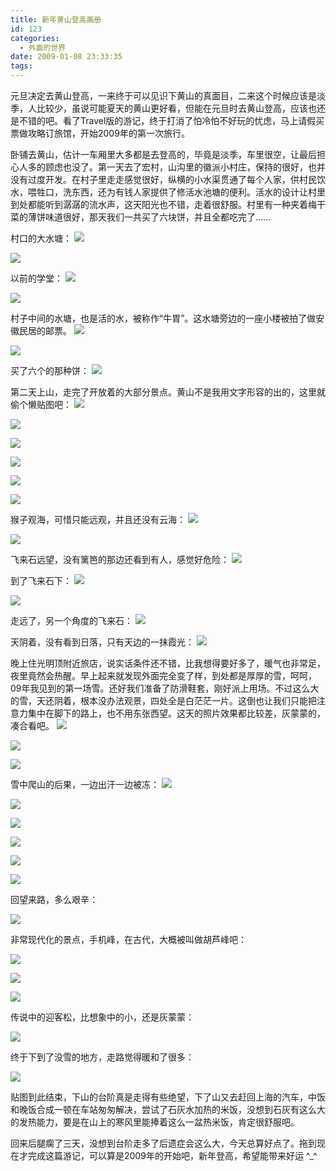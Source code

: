 ```yaml
---
title: 新年黄山登高画册
id: 123
categories:
  - 外面的世界
date: 2009-01-08 23:33:35
tags:
---
```


元旦决定去黄山登高，一来终于可以见识下黄山的真面目，二来这个时候应该是淡季，人比较少，虽说可能夏天的黄山更好看，但能在元旦时去黄山登高，应该也还是不错的吧。看了Travel版的游记，终于打消了怕冷怕不好玩的忧虑，马上请假买票做攻略订旅馆，开始2009年的第一次旅行。

卧铺去黄山，估计一车厢里大多都是去登高的，毕竟是淡季，车里很空，让最后担心人多的顾虑也没了。第一天去了宏村，山沟里的徽派小村庄，保持的很好，也并没有过度开发。在村子里走走感觉很好，纵横的小水渠贯通了每个人家，供村民饮水，喂牲口，洗东西，还为有钱人家提供了修活水池塘的便利。活水的设计让村里到处都能听到潺潺的流水声，这天阳光也不错，走着很舒服。村里有一种夹着梅干菜的薄饼味道很好，那天我们一共买了六块饼，并且全都吃完了……

村口的大水塘：
[![](http://lithilda.files.wordpress.com/2009/01/31b7a0af31772465e1fd4f899f1dce27.jpg?w=300)](http://lithilda.files.wordpress.com/2009/01/31b7a0af31772465e1fd4f899f1dce27.jpg?w=300)

[![](http://lithilda.files.wordpress.com/2009/01/d56bb7749764cecf48617477c5f57011.jpg?w=300)](http://lithilda.files.wordpress.com/2009/01/d56bb7749764cecf48617477c5f57011.jpg?w=300)

以前的学堂：
[![](http://lithilda.files.wordpress.com/2009/01/5d13840ea951273c99716c2cf3b4367e.jpg?w=300)](http://lithilda.files.wordpress.com/2009/01/5d13840ea951273c99716c2cf3b4367e.jpg?w=300)

[![](http://lithilda.files.wordpress.com/2009/01/4b492e1a3b8cdeecb4eb6647af24db3d.jpg?w=300)](http://lithilda.files.wordpress.com/2009/01/4b492e1a3b8cdeecb4eb6647af24db3d.jpg?w=300)

村子中间的水塘，也是活的水，被称作“牛胃”。这水塘旁边的一座小楼被拍了做安徽民居的邮票。
[![](http://lithilda.files.wordpress.com/2009/01/5bd9fbe6e74d679da5b13d9d2b14e2b7.jpg?w=300)](http://lithilda.files.wordpress.com/2009/01/5bd9fbe6e74d679da5b13d9d2b14e2b7.jpg?w=300)

[![](http://lithilda.files.wordpress.com/2009/01/bb327caa781c2e46f68553d60da966b3.jpg?w=300)](http://lithilda.files.wordpress.com/2009/01/bb327caa781c2e46f68553d60da966b3.jpg?w=300)

买了六个的那种饼：
[![](http://lithilda.files.wordpress.com/2009/01/8134be5406b19777f6fc5390fed15950.jpg?w=300)](http://lithilda.files.wordpress.com/2009/01/8134be5406b19777f6fc5390fed15950.jpg?w=300)

第二天上山，走完了开放着的大部分景点。黄山不是我用文字形容的出的，这里就偷个懒贴图吧：
[![](http://lithilda.files.wordpress.com/2009/01/d259673c95010b1c140264f1240f8c11.jpg?w=300)](http://lithilda.files.wordpress.com/2009/01/d259673c95010b1c140264f1240f8c11.jpg?w=300)

[![](http://lithilda.files.wordpress.com/2009/01/05caa587c05d1b074681337488753789.jpg?w=300)](http://lithilda.files.wordpress.com/2009/01/05caa587c05d1b074681337488753789.jpg?w=300)

[![](http://lithilda.files.wordpress.com/2009/01/6eb4b1b639c17bb811fb94a9f7a1d5ce.jpg?w=300)](http://lithilda.files.wordpress.com/2009/01/6eb4b1b639c17bb811fb94a9f7a1d5ce.jpg?w=300)

[![](http://lithilda.files.wordpress.com/2009/01/f2a76d8000acb9687845e31b7477fcb4.jpg?w=300)](http://lithilda.files.wordpress.com/2009/01/f2a76d8000acb9687845e31b7477fcb4.jpg?w=300)

[![](http://lithilda.files.wordpress.com/2009/01/a5eda22b94efbae39ddce4cf3e37bcb4.jpg?w=300)](http://lithilda.files.wordpress.com/2009/01/a5eda22b94efbae39ddce4cf3e37bcb4.jpg?w=300)

[![](http://lithilda.files.wordpress.com/2009/01/d9448bf9092b533983b6fdb907d9cbd1.jpg?w=300)](http://lithilda.files.wordpress.com/2009/01/d9448bf9092b533983b6fdb907d9cbd1.jpg?w=300)

猴子观海，可惜只能远观，并且还没有云海：
[![](http://lithilda.files.wordpress.com/2009/01/6e7f99423330712d4af8198a3c39e68a.jpg?w=300)](http://lithilda.files.wordpress.com/2009/01/6e7f99423330712d4af8198a3c39e68a.jpg?w=300)

[![](http://lithilda.files.wordpress.com/2009/01/d8841c999fdbd432a5516b0d5cfb9279.jpg?w=300)](http://lithilda.files.wordpress.com/2009/01/d8841c999fdbd432a5516b0d5cfb9279.jpg?w=300)

飞来石远望，没有篱笆的那边还看到有人，感觉好危险：
[![](http://lithilda.files.wordpress.com/2009/01/0e8a8a72a937dba19de7594358eede84.jpg?w=300)](http://lithilda.files.wordpress.com/2009/01/0e8a8a72a937dba19de7594358eede84.jpg?w=300)

到了飞来石下：
[![](http://lithilda.files.wordpress.com/2009/01/07a423e0a3654ab06cee5e150e2a6b13.jpg?w=300)](http://lithilda.files.wordpress.com/2009/01/07a423e0a3654ab06cee5e150e2a6b13.jpg?w=300)

[![](https://ckxw4g.bay.livefilestore.com/y1mZyW5SD_6SwavgUVqPziZQvE3gvtT8VGRyfoGFlYv5F36FNTIVMB6zyjdeRlPvIfreM7UvfLtb7yvaVERmKwTFrjtEwZPr5C_ADe5GmCkLm7wC40q3CEhjXRzwtFyQHExxcg0Qm3xjt4/IMG_3606)](https://ckxw4g.bay.livefilestore.com/y1mZyW5SD_6SwavgUVqPziZQvE3gvtT8VGRyfoGFlYv5F36FNTIVMB6zyjdeRlPvIfreM7UvfLtb7yvaVERmKwTFrjtEwZPr5C_ADe5GmCkLm7wC40q3CEhjXRzwtFyQHExxcg0Qm3xjt4/IMG_3606)

走远了，另一个角度的飞来石：
[![](https://ckxw4g.bay.livefilestore.com/y1mS5LV09rVbWVvoQKLMjOG4qHnCs38B390WMRGqeBLTLCh1jUednXMu23mxbwyzdk5MH8O37UNhFHVHwXDIJ0_8AblB58jMMgIl9A6XQjCxKSWNh2Pl-4qpLXYzL5cUFz46FPa1Y_ZK7U/IMG_3607)](https://ckxw4g.bay.livefilestore.com/y1mS5LV09rVbWVvoQKLMjOG4qHnCs38B390WMRGqeBLTLCh1jUednXMu23mxbwyzdk5MH8O37UNhFHVHwXDIJ0_8AblB58jMMgIl9A6XQjCxKSWNh2Pl-4qpLXYzL5cUFz46FPa1Y_ZK7U/IMG_3607)

天阴着，没有看到日落，只有天边的一抹霞光：
[![](http://lithilda.files.wordpress.com/2009/01/0cf74523e58a00962c9ba73f39338a78.jpg?w=300)](http://lithilda.files.wordpress.com/2009/01/0cf74523e58a00962c9ba73f39338a78.jpg?w=300)

晚上住光明顶附近旅店，说实话条件还不错，比我想得要好多了，暖气也非常足，夜里竟然会热醒。早上起来就发现外面完全变了样，到处都是厚厚的雪，呵呵，09年我见到的第一场雪。还好我们准备了防滑鞋套，刚好派上用场。不过这么大的雪，天还阴着，根本没办法观景，四处全是白茫茫一片。这倒也让我们只能把注意力集中在脚下的路上，也不用东张西望。这天的照片效果都比较差，灰蒙蒙的，凑合看吧。
[![](http://lithilda.files.wordpress.com/2009/01/89b4fec6b4a884cc58ac08d13373903b.jpg?w=300)](http://lithilda.files.wordpress.com/2009/01/89b4fec6b4a884cc58ac08d13373903b.jpg?w=300)

[![](http://lithilda.files.wordpress.com/2009/01/d6cf037d5f01b403aabd223eb6c32296.jpg?w=300)](http://lithilda.files.wordpress.com/2009/01/d6cf037d5f01b403aabd223eb6c32296.jpg?w=300)

[![](http://lithilda.files.wordpress.com/2009/01/2941e07de7f7c55f14a192407bbab93f.jpg?w=300)](http://lithilda.files.wordpress.com/2009/01/2941e07de7f7c55f14a192407bbab93f.jpg?w=300)

雪中爬山的后果，一边出汗一边被冻：
[![](http://lithilda.files.wordpress.com/2009/01/2c12b04be3a47700e8bbcccc581bb148.jpg?w=300)](http://lithilda.files.wordpress.com/2009/01/2c12b04be3a47700e8bbcccc581bb148.jpg?w=300)

[![](http://lithilda.files.wordpress.com/2009/01/a5411213222d90a93a1b9d855a9dbcd3.jpg?w=300)](http://lithilda.files.wordpress.com/2009/01/a5411213222d90a93a1b9d855a9dbcd3.jpg?w=300)

[![](http://lithilda.files.wordpress.com/2009/01/391d774d6b3c78ac0cfcbeac405d9d63.jpg?w=300)](http://lithilda.files.wordpress.com/2009/01/391d774d6b3c78ac0cfcbeac405d9d63.jpg?w=300)

[![](http://lithilda.files.wordpress.com/2009/01/feb66050e9d754bbbd0ec465cd5566fe.jpg?w=300)](http://lithilda.files.wordpress.com/2009/01/feb66050e9d754bbbd0ec465cd5566fe.jpg?w=300)

[![](http://lithilda.files.wordpress.com/2009/01/f6025e944623a199e1c777c7322ff6f7.jpg?w=300)](http://lithilda.files.wordpress.com/2009/01/f6025e944623a199e1c777c7322ff6f7.jpg?w=300)

[![](http://lithilda.files.wordpress.com/2009/01/062e770f7b5a47decad4e52a408995b4.jpg?w=300)](http://lithilda.files.wordpress.com/2009/01/062e770f7b5a47decad4e52a408995b4.jpg?w=300)

回望来路，多么艰辛：

[![](http://lithilda.files.wordpress.com/2009/01/b126f6dd620546d84914be043496c5e8.jpg?w=300)](http://lithilda.files.wordpress.com/2009/01/b126f6dd620546d84914be043496c5e8.jpg?w=300)

非常现代化的景点，手机峰，在古代，大概被叫做胡芦峰吧：

[![](http://lithilda.files.wordpress.com/2009/01/bedc8dc77ea07e7840b6731f805a4196.jpg?w=300)](http://lithilda.files.wordpress.com/2009/01/bedc8dc77ea07e7840b6731f805a4196.jpg?w=300)

[![](http://lithilda.files.wordpress.com/2009/01/eafc6eed44e03459c848ef98eab9313c.jpg?w=300)](http://lithilda.files.wordpress.com/2009/01/eafc6eed44e03459c848ef98eab9313c.jpg?w=300)

[![](http://lithilda.files.wordpress.com/2009/01/03d19480a042f30c151b1617e3abd3df.jpg?w=300)](http://lithilda.files.wordpress.com/2009/01/03d19480a042f30c151b1617e3abd3df.jpg?w=300)

传说中的迎客松，比想象中的小，还是灰蒙蒙：

[![](http://lithilda.files.wordpress.com/2009/01/e978bb744f13509c0dfd812dab956bc8.jpg?w=300)](http://lithilda.files.wordpress.com/2009/01/e978bb744f13509c0dfd812dab956bc8.jpg?w=300)

终于下到了没雪的地方，走路觉得暖和了很多：

[![](http://lithilda.files.wordpress.com/2009/01/7f28a603a1adeb5bfe76cea8871fe68a.jpg?w=300)](http://lithilda.files.wordpress.com/2009/01/7f28a603a1adeb5bfe76cea8871fe68a.jpg?w=300)

贴图到此结束，下山的台阶真是走得有些绝望，下了山又去赶回上海的汽车，中饭和晚饭合成一顿在车站匆匆解决，尝试了石灰水加热的米饭，没想到石灰有这么大的发热能力，要是在山上的寒风里能捧着这么一盆热米饭，肯定很舒服吧。

回来后腿瘸了三天，没想到台阶走多了后遗症会这么大，今天总算好点了。拖到现在才完成这篇游记，可以算是2009年的开始吧，新年登高，希望能带来好运 ^_^
